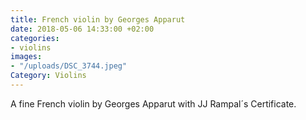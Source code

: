 ```yaml
---
title: French violin by Georges Apparut
date: 2018-05-06 14:33:00 +02:00
categories:
- violins
images:
- "/uploads/DSC_3744.jpeg"
Category: Violins
---
```


A fine French violin by Georges Apparut with JJ Rampal´s Certificate.
